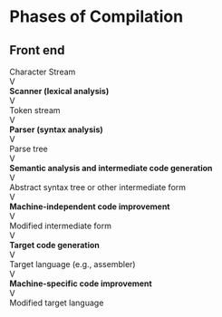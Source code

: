 # Phases of Compilation

## Front end
Character Stream  
V  
**__Scanner (lexical analysis)__**  
V  
Token stream  
V  
**__Parser (syntax analysis)__**  
V  
Parse tree  
V  
**__Semantic analysis and intermediate code generation__**  
V   
Abstract syntax tree or other intermediate form  
V  
**__Machine-independent code improvement__**  
V  
Modified intermediate form  
V  
**__Target code generation__**  
V  
Target language (e.g., assembler)  
V  
**__Machine-specific code improvement__**  
V  
Modified target language  


